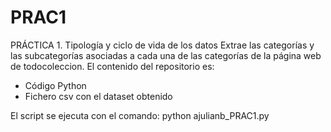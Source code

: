 # PRAC1
PRÁCTICA 1. Tipología y ciclo de vida de los datos
Extrae las categorías y las subcategorías asociadas a cada una de las categorías de la página web de todocoleccion.
El contenido del repositorio es:
- Código Python
- Fichero csv con el dataset obtenido

El script se ejecuta con el comando:
python ajulianb_PRAC1.py
